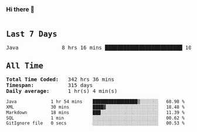 ### Hi there 👋

<!--WakaTime-Start-->
<pre><h2>Last 7 Days</h2>Java              8 hrs 16 mins █████████████████████████ 100.00 %</br><h2>All Time</h2><strong>Total Time Coded:   </strong>342 hrs 36 mins</br><strong>Timespan:           </strong>315 days</br><strong>Daily average:      </strong>1 hr(s) 4 min(s)</pre>
<!--WakaTime-End-->

<!--START_SECTION:waka-->

```txt
Java             1 hr 54 mins    █████████████████▒░░░░░░░   68.98 %
XML              30 mins         ████▓░░░░░░░░░░░░░░░░░░░░   18.48 %
Markdown         18 mins         ███░░░░░░░░░░░░░░░░░░░░░░   11.39 %
SQL              1 min           ░░░░░░░░░░░░░░░░░░░░░░░░░   00.62 %
GitIgnore file   0 secs          ░░░░░░░░░░░░░░░░░░░░░░░░░   00.53 %
```

<!--END_SECTION:waka-->

 <!-- waka-box start -->
 <!-- waka-box end -->
